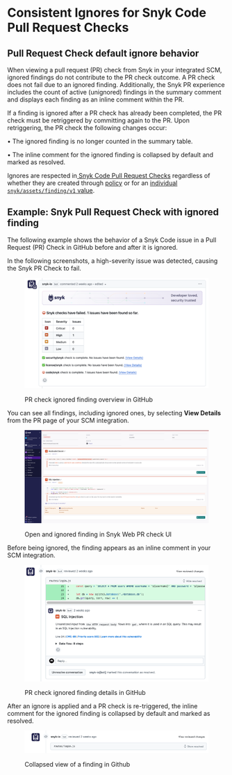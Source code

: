 # Consistent Ignores for Snyk Code Pull Request Checks

## Pull Request Check default ignore behavior

When viewing a pull request (PR) check from Snyk in your integrated SCM, ignored findings do not contribute to the PR check outcome. A PR check does not fail due to an ignored finding. Additionally, the Snyk PR experience includes the count of active (unignored) findings in the summary comment and displays each finding as an inline comment within the PR.

If a finding is ignored after a PR check has already been completed, the PR check must be retriggered by committing again to the PR. Upon retriggering, the PR check the following changes occur:

• The ignored finding is no longer counted in the summary table.

• The inline comment for the ignored finding is collapsed by default and marked as resolved.

Ignores are respected in[ Snyk Code Pull Request Checks](../../../../scan-with-snyk/pull-requests/pull-request-checks/) regardless of whether they are created through [policy](./#manage-ignores-at-the-group-level-through-security-policies) or for an [individual `snyk/assets/finding/v1` value](./#manage-ignores-in-snyk-projects).

## Example: Snyk Pull Request Check with ignored finding

The following example shows the behavior of a Snyk Code issue in a Pull Request (PR) Check in GitHub before and after it is ignored.&#x20;

In the following screenshots, a high-severity issue was detected, causing the Snyk PR Check to fail.&#x20;

<figure><img src="../../../../.gitbook/assets/view-pr-check-details.png" alt=""><figcaption><p>PR check ignored finding overview in GitHub</p></figcaption></figure>

You can see all findings, including ignored ones, by selecting **View Details** from the PR page of your SCM integration.

<figure><img src="../../../../.gitbook/assets/finding-after-ignore-snyk-web-ui.png" alt=""><figcaption><p>Open and ignored finding in Snyk Web PR check UI</p></figcaption></figure>

Before being ignored, the finding appears as an inline comment in your SCM integration.

<figure><img src="../../../../.gitbook/assets/finding-before-ignore.png" alt=""><figcaption><p>PR check ignored finding details in GitHub </p></figcaption></figure>

After an ignore is applied and a PR check is re-triggered, the inline comment for the ignored finding is collapsed by default and marked as resolved.&#x20;

<figure><img src="../../../../.gitbook/assets/finding-after-ignored-collapsed-view.png" alt=""><figcaption><p>Collapsed view of a finding in Github</p></figcaption></figure>
